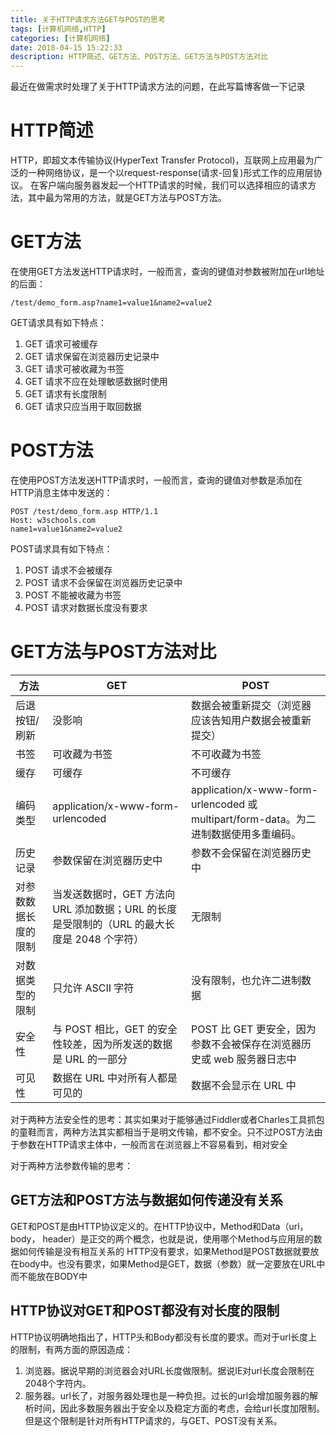 ```yaml
---
title: 关于HTTP请求方法GET与POST的思考
tags: [计算机网络,HTTP]
categories: [计算机网络]
date: 2018-04-15 15:22:33
description: HTTP简述、GET方法、POST方法、GET方法与POST方法对比
---
```

最近在做需求时处理了关于HTTP请求方法的问题，在此写篇博客做一下记录

# HTTP简述

HTTP，即超文本传输协议(HyperText Transfer Protocol)，互联网上应用最为广泛的一种网络协议，是一个以request-response(请求-回复)形式工作的应用层协议。
在客户端向服务器发起一个HTTP请求的时候，我们可以选择相应的请求方法，其中最为常用的方法，就是GET方法与POST方法。

# GET方法

在使用GET方法发送HTTP请求时，一般而言，查询的键值对参数被附加在url地址的后面：
```
/test/demo_form.asp?name1=value1&name2=value2
```
GET请求具有如下特点：
1. GET 请求可被缓存
2. GET 请求保留在浏览器历史记录中
3. GET 请求可被收藏为书签
4. GET 请求不应在处理敏感数据时使用
5. GET 请求有长度限制
6. GET 请求只应当用于取回数据

# POST方法

在使用POST方法发送HTTP请求时，一般而言，查询的键值对参数是添加在HTTP消息主体中发送的：
```
POST /test/demo_form.asp HTTP/1.1
Host: w3schools.com
name1=value1&name2=value2
```

POST请求具有如下特点：
1. POST 请求不会被缓存
2. POST 请求不会保留在浏览器历史记录中
3. POST 不能被收藏为书签
4. POST 请求对数据长度没有要求

# GET方法与POST方法对比

| 方法 | GET | POST |
| - | - | - |
| 后退按钮/刷新 | 没影响 | 数据会被重新提交（浏览器应该告知用户数据会被重新提交） |
| 书签 | 可收藏为书签 | 不可收藏为书签 |
| 缓存 | 可缓存 | 不可缓存 |
| 编码类型 | application/x-www-form-urlencoded | application/x-www-form-urlencoded 或 multipart/form-data。为二进制数据使用多重编码。 |
| 历史记录 | 参数保留在浏览器历史中 | 参数不会保留在浏览器历史中 |
| 对参数数据长度的限制 | 当发送数据时，GET 方法向 URL 添加数据；URL 的长度是受限制的（URL 的最大长度是 2048 个字符） | 无限制 |
| 对数据类型的限制 | 只允许 ASCII 字符 | 没有限制，也允许二进制数据 |
| 安全性 | 与 POST 相比，GET 的安全性较差，因为所发送的数据是 URL 的一部分 | POST 比 GET 更安全，因为参数不会被保存在浏览器历史或 web 服务器日志中 |
| 可见性 | 数据在 URL 中对所有人都是可见的 | 数据不会显示在 URL 中 |

对于两种方法安全性的思考：其实如果对于能够通过Fiddler或者Charles工具抓包的童鞋而言，两种方法其实都相当于是明文传输，都不安全。只不过POST方法由于参数在HTTP请求主体中，一般而言在浏览器上不容易看到，相对安全

对于两种方法参数传输的思考：

## GET方法和POST方法与数据如何传递没有关系

GET和POST是由HTTP协议定义的。在HTTP协议中，Method和Data（url， body， header）是正交的两个概念，也就是说，使用哪个Method与应用层的数据如何传输是没有相互关系的
HTTP没有要求，如果Method是POST数据就要放在body中。也没有要求，如果Method是GET，数据（参数）就一定要放在URL中而不能放在BODY中

## HTTP协议对GET和POST都没有对长度的限制

HTTP协议明确地指出了，HTTP头和Body都没有长度的要求。而对于url长度上的限制，有两方面的原因造成：

1. 浏览器。据说早期的浏览器会对URL长度做限制。据说IE对url长度会限制在2048个字符内。
2. 服务器。url长了，对服务器处理也是一种负担。过长的url会增加服务器的解析时间，因此多数服务器出于安全以及稳定方面的考虑，会给url长度加限制。但是这个限制是针对所有HTTP请求的，与GET、POST没有关系。